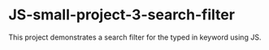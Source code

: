 # JS-small-project-3-search-filter
This project demonstrates a search filter for the typed in keyword using JS.
